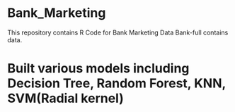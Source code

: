 # Bank_Marketing
This repository contains R Code for Bank Marketing Data
Bank-full contains data.
# Built various models including Decision Tree, Random Forest, KNN, SVM(Radial kernel)
